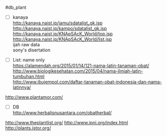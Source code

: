 #db_plant

- [ ] kanaya <br />
http://kanaya.naist.jp/jamu/sdatalist_gk.jsp <br />
http://kanaya.naist.jp/kampo/sdatalist_gk.jsp <br />
http://kanaya.naist.jp/KNApSAcK_World/top.jsp <br />
http://kanaya.naist.jp/KNApSAcK_World/list.jsp <br />
ijah raw data <br /> 
sony's disertation

- [ ] List: name only <br />
https://alamendah.org/2015/01/14/121-nama-latin-tanaman-obat/ <br />
http://www.biologikesehatan.com/2015/04/nama-ilmiah-latin-tumbuhan.html <br />
http://www.ibujempol.com/daftar-tanaman-obat-indonesia-dan-nama-latinnya/

http://www.plantamor.com/

- [ ] DB <br />
http://www.herbalisnusantara.com/obatherbal/

http://www.theplantlist.org/
http://www.ipni.org/index.html
http://plants.jstor.org/
